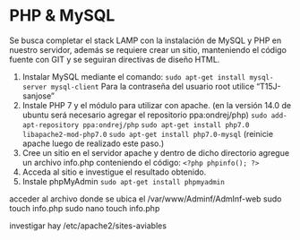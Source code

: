 # PHP & MySQL

Se busca completar el stack LAMP con la instalación de MySQL y PHP en nuestro servidor, además se requiere crear un sitio, manteniendo el código fuente con GIT y se seguiran directivas de diseño HTML.

1. Instalar MySQL mediante el comando:
  `sudo apt-get install mysql-server mysql-client` Para la contraseña del usuario root utilice “T15J-sanjose”
2. Instale PHP 7 y el módulo para utilizar con apache. (en la versión 14.0 de ubuntu será necesario agregar el repositorio  ppa:ondrej/php)
  `sudo add-apt-repository ppa:ondrej/php`
  `sudo apt-get install php7.0 libapache2-mod-php7.0`
  `sudo apt-get install php7.0-mysql`
  (reinicie apache luego de realizado este paso.)
3. Cree un sitio en el servidor apache y dentro de dicho directorio agregue un archivo info.php conteniendo el código:
  `<?php phpinfo(); ?>`
4. Acceda al sitio e investigue el resultado obtenido.
5. Instale phpMyAdmin
  `sudo apt-get install phpmyadmin`

acceder al archivo donde se ubica el /var/www/Adminf/AdmInf-web
sudo touch info.php
sudo nano touch info.php <?php phpinfo(); ?>

investigar hay
/etc/apache2/sites-aviables

